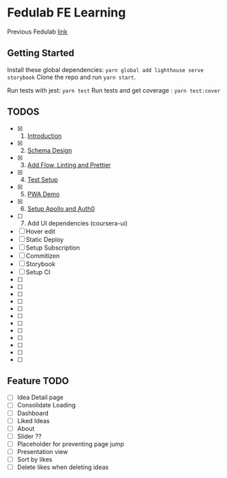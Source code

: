 # Fedulab FE Learning 
Previous Fedulab [link](https://vidaaudrey.github.io/vcui/?selectedKind=prototype.FedulabApp&selectedStory=FedulabApp&full=0&down=0&left=1&panelRight=1&downPanel=tuchk4%2Freadme%2Fpanel)
## Getting Started 
Install these global dependencies: `yarn global add lighthouse serve storybook`
Clone the repo and run `yarn start`.

Run tests with jest: `yarn test`
Run tests and get coverage : `yarn test:cover`

## TODOS
- [x] 1. [Introduction](learn/1_Introduction.md)
- [x] 2. [Schema Design](learn/2_Schema_Design.md)
- [x] 3. [Add Flow, Linting and Prettier](learn/3_Add_Flow_Linting_and_Prettier.md)
- [x] 4. [Test Setup](learn/4_Test_Setup.md)
- [x] 5. [PWA Demo](learn/5_PWA_DEMO.md)
- [x] 6. [Setup Apollo and Auth0](learn/6_SETUP_APOLLO_AND_ADD_AUTH0.md)
- [ ] 7. Add UI dependencies (coursera-ui)
- [ ] Hover edit 
- [ ] Static Deploy
- [ ] Setup Subscription
- [ ] Commitizen 
- [ ] Storybook
- [ ] Setup CI 
- [ ]
- [ ]
- [ ]
- [ ]
- [ ]
- [ ]
- [ ]
- [ ]
- [ ]
- [ ]
- [ ]
- [ ]



## Feature TODO 
- [ ] Idea Detail page 
- [ ] Consolidate Loading 
- [ ] Dashboard 
- [ ] Liked Ideas
- [ ] About
- [ ] Slider ?? 
- [ ] Placeholder for preventing page jump
- [ ] Presentation view 
- [ ] Sort by likes 
- [ ] Delete likes when deleting ideas 